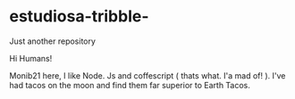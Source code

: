 # estudiosa-tribble-
Just another repository



Hi Humans!

Monib21 here, I like Node. Js and coffescript ( thats what. I'a mad of! ). I've had tacos on the moon and find them far superior to Earth Tacos.
